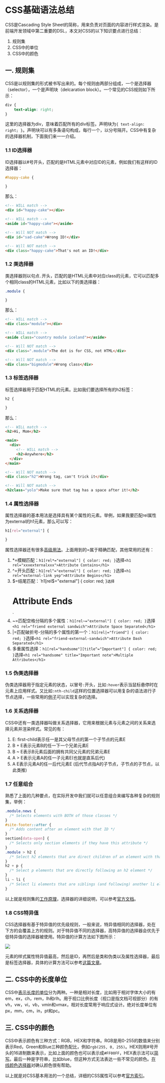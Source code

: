 # CSS基础语法总结

CSS是Cascading Style Sheet的简称，用来负责对页面的内容进行样式渲染。是前端开发领域中第二重要的DSL，本文对CSS的以下知识要点进行总结：

1. 规则集
2. CSS中的单位
3. CSS中的颜色

## 一. 规则集

CSS是以规则集的形式被书写出来的。每个规则由两部分组成，一个是选择器（selector），一个是声明块（delcaration block）。一个常见的CSS规则如下所示：
```css
div {
    text-align: right;
}
```
这里的选择器为div，意味着匹配所有的div标签。声明块为`{ text-align: right; }`。声明块可以有多条语句构成，每行一个，以分号隔开。CSS中有复杂的选择器机制，下面我们来一一介绍。

### 1.1 ID选择器

ID选择器以#号开头，匹配的是HTML元素中对应ID的元素，例如我们有这样的ID选择器：
```css
#happy-cake {

}
```
那么：
```html
<!-- WILL match -->
<div id="happy-cake"></div>

<!-- WILL match -->
<aside id="happy-cake"></aside>

<!-- Will NOT match -->
<div id="sad-cake">Wrong ID!</div>

<!-- Will NOT match -->
<div class="happy-cake">That's not an ID!</div>
```

### 1.2 类选择器

类选择器则以句点`.`开头，匹配的是HTML元素中对应class的元素，它可以匹配多个相同class的HTML元素，比如以下的类选择器：
```css
.module {

}
```
那么：
```html
<!-- WILL match -->
<div class="module"></div>

<!-- WILL match -->
<aside class="country module iceland"></aside>

<!-- Will NOT match -->
<div class=".module">The dot is for CSS, not HTML</div>

<!-- Will NOT match -->
<div class="bigmodule">Wrong class</div>
```

### 1.3 标签选择器

标签选择器用于匹配HTML的元素。比如我们要选择所有的h2标签：

```css
h2 {

}
```
那么：
```html
<!-- WILL match -->
<h2>Hi, Mom</h2>

<main>
  <div>
     <!-- WILL match -->
     <h2>Anywhere</h2>
  </div>
</main>

<!-- Will NOT match -->
<div class="h2">Wrong tag, can't trick it</div>

<!-- Will NOT match -->
<h2class="yolo">Make sure that tag has a space after it!</h2>
```

### 1.4 属性选择器

属性选择器的基本用法是选择具有某个属性的元素。举例，如果我要匹配rel属性为external的h1元素，那么可以写：

```css
h1[rel="external"] {

}
```

属性选择器还有很多[高级用法](https://css-tricks.com/attribute-selectors/)。上面用到的=属于精确匹配，其他常用的还有：
1. *=模糊匹配：`h1[rel*="external"] { color: red; }`选择`<h1 rel="xxxexternalxxx">Attribute Contains</h1>`
2. ^=开头匹配：`h1[rel^="external"] { color: red; }`选择`<h1 rel="external-link yep">Attribute Begins</h1>`
3. $=结尾匹配：`h1[rel$="external"] { color: red; }`选择`<h1 rel="friend external">Attribute Ends</h1>`
4. ~=匹配空格分隔的多个属性：`h1[rel~="external"] { color: red; }`选择`<h1 rel="friend external sandwich">Attribute Space Separated</h1>`
5. |=匹配破折号-分隔的多个属性的第一个：`h1[rel|="friend"] { color: red; }`选择`<h1 rel="friend-external-sandwich">Attribute Dash Separated</h1>`
6. 多重属性选择：`h1[rel="handsome"][title^="Important"] { color: red; }`选择`<h1 rel="handsome" title="Important note">Multiple Attributes</h1>`

### 1.5 伪类选择器

伪类选择器用于指定元素的状态，以冒号`:`开头，比如`:hover`表示当鼠标悬停时在元素上应用样式。又比如`:nth-child`这样的位置选择器可以用复杂的语法进行子节点选择，一些常用的[例子](https://css-tricks.com/useful-nth-child-recipies/)可以实现复杂的选择。

### 1.6 关系选择器

CSS中还有一类选择器叫做关系选择器，它用来根据元素与元素之间的关系来选择元素并渲染样式。常见的有：

1. E: first-child表示任一是其父母节点的第一个子节点的元素E
2. B + E表示元素B的任一下一个兄弟元素E
3. B ~ E表示B元素后面的拥有共同父元素的兄弟元素E
4. A > E表示元素A的任一子元素E(也就是直系后代)
5. A E表示元素A的任一后代元素E (后代节点指A的子节点，子节点的子节点，以此类推)

### 1.7 任意组合

熟悉了上面的几种要点，在实际开发中我们就可以任意组合来编写各种复杂的规则集，举例：

```css
.module.news {  
  /* Selects elements with BOTH of those classes */
}
#site-footer::after {
  /* Adds content after an element with that ID */
}
section[data-open] {
  /* Selects only section elements if they have this attribute */
}
.module > h2 {
  /* Select h2 elements that are direct children of an element with that class */
} 
h2 + p {
  /* Select p elements that are directly following an h2 element */
}
li ~ li {
  /* Select li elements that are siblings (and following) another li element. */
}
```

以上就是规则集的[工作原理](https://css-tricks.com/how-css-selectors-work/)，选择器的详细说明，可以参考[官方文档](https://developer.mozilla.org/zh-CN/docs/Web/Guide/CSS/Getting_started/Selectors)。
				
### 1.8 CSS特异值

CSS选择器有基于特异值的优先级规则，一般来说，特异值相同的选择器，处在下方的会覆盖上方的规则。对于特异值不同的选择器，高特异值的选择器会优先于低特异值的选择器被使用。特异值的计算方法如下图所示：

![](./css_specificity.png)

元素的样式属性特异值最高，然后是ID，再然后是类和伪类以及属性选择器，最后是标签选择器，具体的计算方法可以参考[这篇文章](https://css-tricks.com/specifics-on-css-specificity/)。
			
## 二.	CSS中的长度单位

CSS中[表示长度的单位](https://developer.mozilla.org/zh-CN/docs/Web/CSS/length)分为两种。一种是相对长度，比如用于相对字体大小的有em，ex，ch，rem，lh和rlh。用于视口比例长度（视口是指文档可视部分）的有vh，vw，vi，vb，vmin和vmax，相对长度常用于响应式设计。绝对长度单位有px，mm，cm，in，pt和pc。
			
## 三.	CSS中的颜色

CSS中表示颜色有三种方式：RGB，HEX和字符串。RGB是用0-255的数值来分别表示Red，Green和Blue三种颜色配比，例如`rgb(255, 0, 255)`。HEX则用#号开头的16进制数来表示，比如上面的颜色也可以表示成`#FF00FF`，HEX表示法可以[简写](https://developer.mozilla.org/zh-CN/docs/Web/CSS/Shorthand_properties)。最后一种是字符串，比如blue，但这种方式无法表达一些不常见的颜色。[在线颜色选择器](https://www.webfx.com/web-design/hex-to-rgb/)对确认颜色很有帮助。

以上就是对CSS基本用法的一个总结，详细的CSS属性可以参考[官方索引](https://developer.mozilla.org/zh-CN/docs/Web/CSS/Reference)。
		
